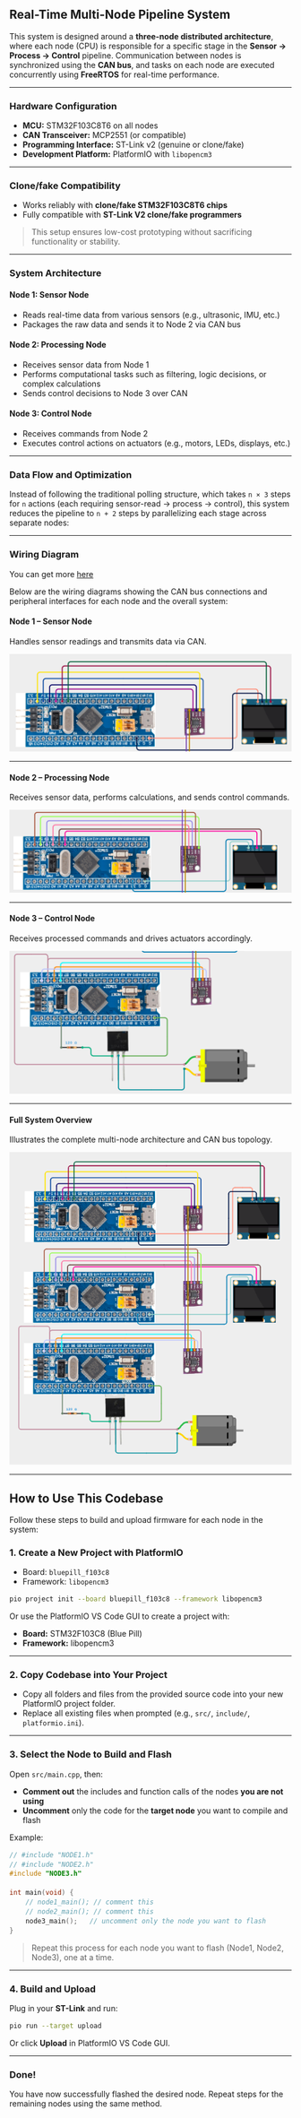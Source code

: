 ## Real-Time Multi-Node Pipeline System

This system is designed around a **three-node distributed architecture**, where each node (CPU) is responsible for a specific stage in the **Sensor → Process → Control** pipeline. Communication between nodes is synchronized using the **CAN bus**, and tasks on each node are executed concurrently using **FreeRTOS** for real-time performance.

---
### Hardware Configuration

- **MCU:** STM32F103C8T6 on all nodes
- **CAN Transceiver:** MCP2551 (or compatible)
- **Programming Interface:** ST-Link v2 (genuine or clone/fake)
- **Development Platform:** PlatformIO with `libopencm3`

---

### Clone/fake Compatibility

- Works reliably with **clone/fake STM32F103C8T6 chips**
- Fully compatible with **ST-Link V2 clone/fake programmers**

> This setup ensures low-cost prototyping without sacrificing functionality or stability.

---

### System Architecture

#### **Node 1: Sensor Node**
- Reads real-time data from various sensors (e.g., ultrasonic, IMU, etc.)
- Packages the raw data and sends it to Node 2 via CAN bus

#### **Node 2: Processing Node**
- Receives sensor data from Node 1
- Performs computational tasks such as filtering, logic decisions, or complex calculations
- Sends control decisions to Node 3 over CAN

#### **Node 3: Control Node**
- Receives commands from Node 2
- Executes control actions on actuators (e.g., motors, LEDs, displays, etc.)

---

### Data Flow and Optimization

Instead of following the traditional polling structure, which takes `n × 3` steps for `n` actions (each requiring sensor-read → process → control), this system reduces the pipeline to `n + 2` steps by parallelizing each stage across separate nodes:

---
### Wiring Diagram
You can get more [here](https://app.cirkitdesigner.com/project/8f69f60e-202c-4021-81ad-9d32403ceb5b)


Below are the wiring diagrams showing the CAN bus connections and peripheral interfaces for each node and the overall system:


#### Node 1 – Sensor Node
Handles sensor readings and transmits data via CAN.

![Node 1 Wiring](./img/node1.png)

---

#### Node 2 – Processing Node
Receives sensor data, performs calculations, and sends control commands.

![Node 2 Wiring](./img/node2.png)

---

#### Node 3 – Control Node
Receives processed commands and drives actuators accordingly.

![Node 3 Wiring](./img/node3.png)

---

#### Full System Overview
Illustrates the complete multi-node architecture and CAN bus topology.

![Total System Diagram](./img/total.png)


---

## How to Use This Codebase

Follow these steps to build and upload firmware for each node in the system:

### 1. Create a New Project with PlatformIO

- Board: `bluepill_f103c8`
- Framework: `libopencm3`

```bash
pio project init --board bluepill_f103c8 --framework libopencm3
```

Or use the PlatformIO VS Code GUI to create a project with:
- **Board:** STM32F103C8 (Blue Pill)
- **Framework:** libopencm3

---

### 2. Copy Codebase into Your Project

- Copy all folders and files from the provided source code into your new PlatformIO project folder.
- Replace all existing files when prompted (e.g., `src/`, `include/`, `platformio.ini`).

---

### 3. Select the Node to Build and Flash

Open `src/main.cpp`, then:

- **Comment out** the includes and function calls of the nodes **you are not using**
- **Uncomment** only the code for the **target node** you want to compile and flash

Example:
```cpp
// #include "NODE1.h"
// #include "NODE2.h"
#include "NODE3.h"

int main(void) {
    // node1_main(); // comment this
    // node2_main(); // comment this
    node3_main();   // uncomment only the node you want to flash
}
```

> Repeat this process for each node you want to flash (Node1, Node2, Node3), one at a time.

---

### 4. Build and Upload

Plug in your **ST-Link** and run:

```bash
pio run --target upload
```

Or click **Upload** in PlatformIO VS Code GUI.

---

### Done!

You have now successfully flashed the desired node. Repeat steps for the remaining nodes using the same method.




